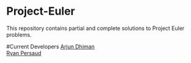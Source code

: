 # Project-Euler
This repository contains partial and complete solutions to Project Euler problems.

#Current Developers
<a href="https://github.com/arjundhiman786">Arjun Dhiman</a>
<br />
<a href="https://github.com/RyanMathewPersaud">Ryan Persaud</a>
